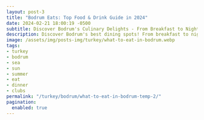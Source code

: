 ```yaml
---
layout: post-3
title: "Bodrum Eats: Top Food & Drink Guide in 2024"
date: 2024-02-21 18:00:19 -0500
subtitle: Discover Bodrum's Culinary Delights - From Breakfast to Nightlife, Indulge in Exquisite Dining and Vibrant Flavors
description: Discover Bodrum's best dining spots! From breakfast to nightlife, indulge in top eateries and vibrant flavors. Your ultimate food journey starts here.
image: /assets/img/posts-img/turkey/what-to-eat-in-bodrum.webp
tags:
- turkey
- bodrum
- sea
- sun
- summer
- eat
- dinner
- clubs
permalink: "/turkey/bodrum/what-to-eat-in-bodrum-temp-2/"
pagination:
  enabled: true
---
```

